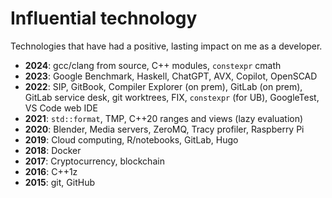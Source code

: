 # Influential technology

Technologies that have had a positive, lasting impact on me as a developer.

- __2024__: gcc/clang from source, C++ modules, `constexpr` cmath
- __2023__: Google Benchmark, Haskell, ChatGPT, AVX, Copilot, OpenSCAD
- __2022__: SIP, GitBook, Compiler Explorer (on prem), GitLab (on prem), GitLab service desk, git worktrees, FIX, `constexpr` (for UB), GoogleTest, VS Code web IDE
- __2021__: `std::format`, TMP, C++20 ranges and views (lazy evaluation)
- __2020__: Blender, Media servers, ZeroMQ, Tracy profiler, Raspberry Pi
- __2019__: Cloud computing, R/notebooks, GitLab, Hugo
- __2018__: Docker
- __2017__: Cryptocurrency, blockchain
- __2016__: C++1z
- __2015__: git, GitHub


